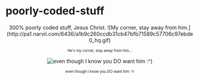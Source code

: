 # poorly-coded-stuff
<center>
300% poorly coded stuff, Jesus Christ.
![My corner, stay away from him.](http://pa1.narvii.com/6436/a1b9c260ccdb31cb47bfb71589c57706c97ebde0_hq.gif)

<sub><sup>He's my corner, stay away from him...</sup></sub>

![even though I know you DO want him :^)](https://68.media.tumblr.com/60be4183fd5536b03a1337cdb1b3ff01/tumblr_oqyjunaa6D1svgxl5o1_500.gif)

<sub><sup>even though I know you DO want him :^)</sup></sub>
</center>
